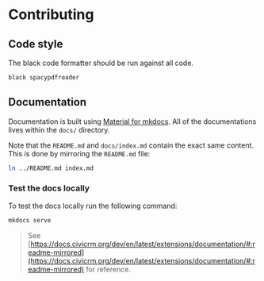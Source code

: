 # Contributing

## Code style

The black code formatter should be run against all code.

```bash
black spacypdfreader
```

## Documentation

Documentation is built using [Material for mkdocs](https://squidfunk.github.io/mkdocs-material/). All of the documentations lives within the `docs/` directory.

Note that the `README.md` and `docs/index.md` contain the exact same content. This is done by mirroring the `README.md` file:

```bash
ln ../README.md index.md
```

### Test the docs locally

To test the docs locally run the following command:

```bash
mkdocs serve
```

> See [https://docs.civicrm.org/dev/en/latest/extensions/documentation/#:readme-mirrored](https://docs.civicrm.org/dev/en/latest/extensions/documentation/#:readme-mirrored) for reference.